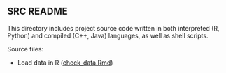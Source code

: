## SRC README

This directory includes project source code written in both interpreted (R, Python) and compiled (C++, Java) languages, as well as shell scripts.

Source files:

* Load data in R  ([check_data.Rmd](https://github.com/tarinib/Chocolate_Bar_Ratings/blob/master/src/check_data.Rmd))